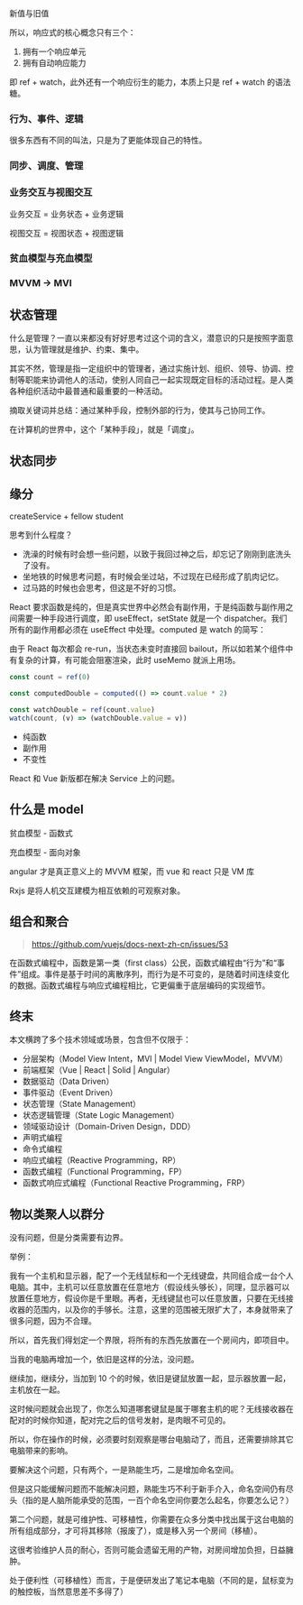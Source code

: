 新值与旧值

所以，响应式的核心概念只有三个：

1. 拥有一个响应单元
2. 拥有自动响应能力

即 ref + watch，此外还有一个响应衍生的能力，本质上只是 ref + watch 的语法糖。

### 行为、事件、逻辑

很多东西有不同的叫法，只是为了更能体现自己的特性。

### 同步、调度、管理

### 业务交互与视图交互

业务交互 = 业务状态 + 业务逻辑

视图交互 = 视图状态 + 视图逻辑

### 贫血模型与充血模型

### MVVM -> MVI

## 状态管理

什么是管理？一直以来都没有好好思考过这个词的含义，潜意识的只是按照字面意思，认为管理就是维护、约束、集中。

其实不然，管理是指一定组织中的管理者，通过实施计划、组织、领导、协调、控制等职能来协调他人的活动，使别人同自己一起实现既定目标的活动过程。是人类各种组织活动中最普通和最重要的一种活动。

摘取关键词并总结：通过某种手段，控制外部的行为，使其与己协同工作。

在计算机的世界中，这个「某种手段」，就是「调度」。

## 状态同步

## 缘分

createService + fellow student

思考到什么程度？

- 洗澡的时候有时会想一些问题，以致于我回过神之后，却忘记了刚刚到底洗头了没有。
- 坐地铁的时候思考问题，有时候会坐过站，不过现在已经形成了肌肉记忆。
- 过马路的时候也会思考，但这是不好的习惯。

React 要求函数是纯的，但是真实世界中必然会有副作用，于是纯函数与副作用之间需要一种手段进行调度，即 useEffect，setState 就是一个 dispatcher。我们所有的副作用都必须在 useEffect 中处理。computed 是 watch 的简写：

由于 React 每次都会 re-run，当状态未变时直接回 bailout，所以如若某个组件中有复杂的计算，有可能会阻塞渲染，此时 useMemo 就派上用场。

```ts
const count = ref(0)

const computedDouble = computed(() => count.value * 2)

const watchDouble = ref(count.value)
watch(count, (v) => (watchDouble.value = v))
```

- 纯函数
- 副作用
- 不变性

React 和 Vue 新版都在解决 Service 上的问题。

## 什么是 model

贫血模型 - 函数式

充血模型 - 面向对象

angular 才是真正意义上的 MVVM 框架，而 vue 和 react 只是 VM 库

Rxjs 是将人机交互建模为相互依赖的可观察对象。

## 组合和聚合

> <https://github.com/vuejs/docs-next-zh-cn/issues/53>

在函数式编程中，函数是第一类（first class）公民，函数式编程由“行为”和“事件”组成。事件是基于时间的离散序列，而行为是不可变的，是随着时间连续变化的数据。函数式编程与响应式编程相比，它更偏重于底层编码的实现细节。

## 终末

本文横跨了多个技术领域或场景，包含但不仅限于：

- 分层架构（Model View Intent，MVI | Model View ViewModel，MVVM）
- 前端框架（Vue | React | Solid | Angular）
- 数据驱动（Data Driven）
- 事件驱动（Event Driven）
- 状态管理（State Management）
- 状态逻辑管理（State Logic Management）
- 领域驱动设计（Domain-Driven Design，DDD）
- 声明式编程
- 命令式编程
- 响应式编程（Reactive Programming，RP）
- 函数式编程（Functional Programming，FP）
- 函数式响应式编程（Functional Reactive Programming，FRP）

## 物以类聚人以群分

没有问题，但是分类需要有边界。

举例：

我有一个主机和显示器，配了一个无线鼠标和一个无线键盘，共同组合成一台个人电脑。其中，主机可以任意放置在任意地方（假设线头够长），同理，显示器可以放置任意地方，假设你是千里眼。再者，无线键鼠也可以任意放置，只要在无线接收器的范围内，以及你的手够长。注意，这里的范围被无限扩大了，本身就带来了很多问题，因为不合理。

所以，首先我们得划定一个界限，将所有的东西先放置在一个房间内，即项目中。

当我的电脑再增加一个，依旧是这样的分法，没问题。

继续加，继续分，当加到 10 个的时候，依旧是键鼠放置一起，显示器放置一起，主机放在一起。

这时候问题就会出现了，你怎么知道哪套键鼠是属于哪套主机的呢？无线接收器在配对的时候你知道，配对完之后的信号发射，是肉眼不可见的。

所以，你在操作的时候，必须要时刻观察是哪台电脑动了，而且，还需要排除其它电脑带来的影响。

要解决这个问题，只有两个，一是熟能生巧，二是增加命名空间。

但是这只能缓解问题而不能解决问题，熟能生巧不利于新手介入，命名空间仍有尽头（指的是人脑所能承受的范围，一百个命名空间你要怎么起名，你要怎么记？）

第二个问题，就是可维护性、可移植性，你需要在众多分类中找出属于这台电脑的所有组成部分，才可将其移除（报废了），或是移入另一个房间（移植）。

这很考验维护人员的耐心，否则可能会遗留无用的产物，对房间增加负担，日益臃肿。

处于便利性（可移植性）而言，于是便研发出了笔记本电脑（不同的是，鼠标变为的触控板，当然意思差不多得了）
